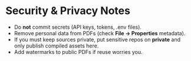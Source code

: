 # Security & Privacy Notes

- Do **not** commit secrets (API keys, tokens, .env files).  
- Remove personal data from PDFs (check **File → Properties** metadata).  
- If you must keep sources private, put sensitive repos on **private** and only publish compiled assets here.  
- Add watermarks to public PDFs if reuse worries you.